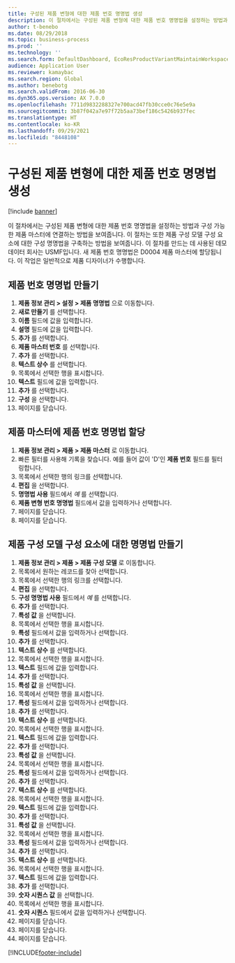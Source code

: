 ```yaml
---
title: 구성된 제품 변형에 대한 제품 번호 명명법 생성
description: 이 절차에서는 구성된 제품 변형에 대한 제품 번호 명명법을 설정하는 방법과 구성 가능한 제품 마스터에 연결하는 방법을 보여줍니다.
author: t-benebo
ms.date: 08/29/2018
ms.topic: business-process
ms.prod: ''
ms.technology: ''
ms.search.form: DefaultDashboard, EcoResProductVariantMaintainWorkspace, EcoResNomenclature, EcoResProductListPage, EcoResProductDetails, PCProductConfigurationModelListPage, PCProductConfigurationModelDetails
audience: Application User
ms.reviewer: kamaybac
ms.search.region: Global
ms.author: benebotg
ms.search.validFrom: 2016-06-30
ms.dyn365.ops.version: AX 7.0.0
ms.openlocfilehash: 7711d9832288327e700acd47fb30cce0c76e5e9a
ms.sourcegitcommit: 3b87f042a7e97f72b5aa73bef186c5426b937fec
ms.translationtype: HT
ms.contentlocale: ko-KR
ms.lasthandoff: 09/29/2021
ms.locfileid: "8448108"
---
```

# <a name="create-a-product-number-nomenclature-for-configured-product-variants"></a>구성된 제품 변형에 대한 제품 번호 명명법 생성

[!include [banner](../../includes/banner.md)]

이 절차에서는 구성된 제품 변형에 대한 제품 번호 명명법을 설정하는 방법과 구성 가능한 제품 마스터에 연결하는 방법을 보여줍니다. 이 절차는 또한 제품 구성 모델 구성 요소에 대한 구성 명명법을 구축하는 방법을 보여줍니다. 이 절차를 만드는 데 사용된 데모 데이터 회사는 USMF입니다. 새 제품 번호 명명법은 D0004 제품 마스터에 할당됩니다. 이 작업은 일반적으로 제품 디자이너가 수행합니다.

## <a name="create-a-product-number-nomenclature"></a>제품 번호 명명법 만들기

1. **제품 정보 관리 \> 설정 \> 제품 명명법** 으로 이동합니다.
1. **새로 만들기** 를 선택합니다.
1. **이름** 필드에 값을 입력합니다.
1. **설명** 필드에 값을 입력합니다.
1. **추가** 를 선택합니다.
1. **제품 마스터 번호** 를 선택합니다.
1. **추가** 를 선택합니다.
1. **텍스트 상수** 를 선택합니다.
1. 목록에서 선택한 행을 표시합니다.
1. **텍스트** 필드에 값을 입력합니다.
1. **추가** 를 선택합니다.
1. **구성** 을 선택합니다.
1. 페이지를 닫습니다.

## <a name="assign-the-product-number-nomenclature-to-a-product-master"></a>제품 마스터에 제품 번호 명명법 할당

1. **제품 정보 관리 \> 제품 \> 제품 마스터** 로 이동합니다.
1. 빠른 필터를 사용해 기록을 찾습니다. 예를 들어 값이 'D'인 **제품 번호** 필드를 필터링합니다.
1. 목록에서 선택한 행의 링크를 선택합니다.
1. **편집** 을 선택합니다.
1. **명명법 사용** 필드에서 *예* 를 선택합니다.
1. **제품 변형 번호 명명법** 필드에서 값을 입력하거나 선택합니다.
1. 페이지를 닫습니다.
1. 페이지를 닫습니다.

## <a name="create-nomenclature-for-a-product-configuration-model-component"></a>제품 구성 모델 구성 요소에 대한 명명법 만들기

1. **제품 정보 관리 \> 제품 \> 제품 구성 모델** 로 이동합니다.
1. 목록에서 원하는 레코드를 찾아 선택합니다.
1. 목록에서 선택한 행의 링크를 선택합니다.
1. **편집** 을 선택합니다.
1. **구성 명명법 사용** 필드에서 *예* 를 선택합니다.
1. **추가** 를 선택합니다.
1. **특성 값** 을 선택합니다.
1. 목록에서 선택한 행을 표시합니다.
1. **특성** 필드에서 값을 입력하거나 선택합니다.
1. **추가** 를 선택합니다.
1. **텍스트 상수** 를 선택합니다.
1. 목록에서 선택한 행을 표시합니다.
1. **텍스트** 필드에 값을 입력합니다.
1. **추가** 를 선택합니다.
1. **특성 값** 을 선택합니다.
1. 목록에서 선택한 행을 표시합니다.
1. **특성** 필드에서 값을 입력하거나 선택합니다.
1. **추가** 를 선택합니다.
1. **텍스트 상수** 를 선택합니다.
1. 목록에서 선택한 행을 표시합니다.
1. **텍스트** 필드에 값을 입력합니다.
1. **추가** 를 선택합니다.
1. **특성 값** 을 선택합니다.
1. 목록에서 선택한 행을 표시합니다.
1. **특성** 필드에서 값을 입력하거나 선택합니다.
1. **추가** 를 선택합니다.
1. **텍스트 상수** 를 선택합니다.
1. 목록에서 선택한 행을 표시합니다.
1. **텍스트** 필드에 값을 입력합니다.
1. **추가** 를 선택합니다.
1. **특성 값** 을 선택합니다.
1. 목록에서 선택한 행을 표시합니다.
1. **특성** 필드에서 값을 입력하거나 선택합니다.
1. **추가** 를 선택합니다.
1. **텍스트 상수** 를 선택합니다.
1. 목록에서 선택한 행을 표시합니다.
1. **텍스트** 필드에 값을 입력합니다.
1. **추가** 를 선택합니다.
1. **숫자 시퀀스 값** 을 선택합니다.
1. 목록에서 선택한 행을 표시합니다.
1. **숫자 시퀀스** 필드에서 값을 입력하거나 선택합니다.
1. 페이지를 닫습니다.
1. 페이지를 닫습니다.
1. 페이지를 닫습니다.

[!INCLUDE[footer-include](../../../includes/footer-banner.md)]